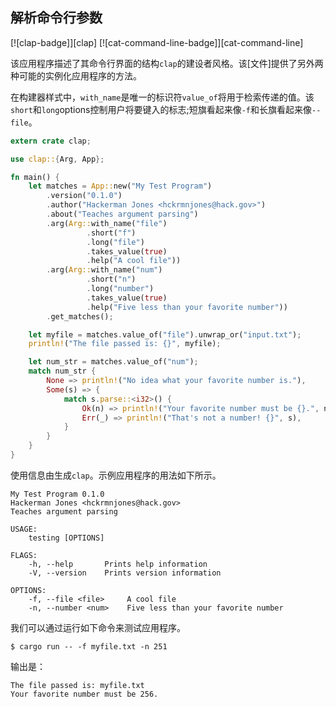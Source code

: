 ## 解析命令行参数

[![clap-badge]][clap] [![cat-command-line-badge]][cat-command-line]

该应用程序描述了其命令行界面的结构`clap`的建设者风格。该[文件]提供了另外两种可能的实例化应用程序的方法。

在构建器样式中，`with_name`是唯一的标识符`value_of`将用于检索传递的值。该`short`和`long`options控制用户将要键入的标志;短旗看起来像`-f`和长旗看起来像`--file`。

```rust
extern crate clap;

use clap::{Arg, App};

fn main() {
    let matches = App::new("My Test Program")
        .version("0.1.0")
        .author("Hackerman Jones <hckrmnjones@hack.gov>")
        .about("Teaches argument parsing")
        .arg(Arg::with_name("file")
                 .short("f")
                 .long("file")
                 .takes_value(true)
                 .help("A cool file"))
        .arg(Arg::with_name("num")
                 .short("n")
                 .long("number")
                 .takes_value(true)
                 .help("Five less than your favorite number"))
        .get_matches();

    let myfile = matches.value_of("file").unwrap_or("input.txt");
    println!("The file passed is: {}", myfile);

    let num_str = matches.value_of("num");
    match num_str {
        None => println!("No idea what your favorite number is."),
        Some(s) => {
            match s.parse::<i32>() {
                Ok(n) => println!("Your favorite number must be {}.", n + 5),
                Err(_) => println!("That's not a number! {}", s),
            }
        }
    }
}
```

使用信息由生成`clap`。示例应用程序的用法如下所示。

```
My Test Program 0.1.0
Hackerman Jones <hckrmnjones@hack.gov>
Teaches argument parsing

USAGE:
    testing [OPTIONS]

FLAGS:
    -h, --help       Prints help information
    -V, --version    Prints version information

OPTIONS:
    -f, --file <file>     A cool file
    -n, --number <num>    Five less than your favorite number
```

我们可以通过运行如下命令来测试应用程序。

```
$ cargo run -- -f myfile.txt -n 251
```

输出是：

```
The file passed is: myfile.txt
Your favorite number must be 256.
```

[documentation]: https://docs.rs/clap/
